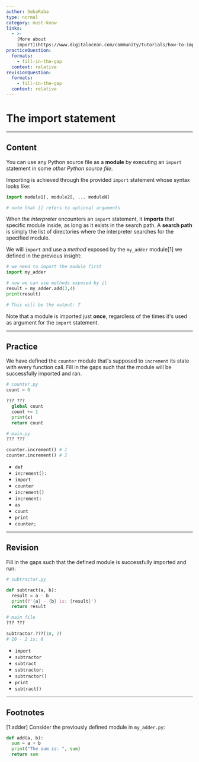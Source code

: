 ```yaml
---
author: SebaRaba
type: normal
category: must-know
links:
  - >-
    [More about
    import](https://www.digitalocean.com/community/tutorials/how-to-import-modules-in-python-3){website}
practiceQuestion:
  formats:
    - fill-in-the-gap
  context: relative
revisionQuestion:
  formats:
    - fill-in-the-gap
  context: relative
---
```


# The import statement


---

## Content

You can use any Python source file as a **module** by executing an `import` statement in some *other Python source file*.

Importing is achieved through the provided `import` statement whose syntax looks like:

```py
import module1[, module2[, ... moduleN]

# note that [] refers to optional arguments
```

When the *interpreter* encounters an `import` statement, it **imports** that specific module inside, as long as it exists in the search path. A **search path** is simply the list of directories where the interpreter searches for the specified module.

We will `import` and use a *method* exposed by the `my_adder` module[1] we defined in the previous insight:

```python
# we need to import the module first
import my_adder

# now we can use methods exposed by it
result = my_adder.add(3,4)
print(result)

# This will be the output: 7
```

Note that a module is imported just **once**, regardless of the times it's used as argument for the `import` statement.


---

## Practice

We have defined the `counter` module that's supposed to `increment` its state with every function call.
Fill in the gaps such that the module will be successfully imported and ran.

```python
# counter.py
count = 0

??? ???
  global count
  count += 1
  print(x)
  return count

```

```python
# main.py
??? ???

counter.increment() # 1
counter.increment() # 2

```

- `def`
- `increment():`
- `import`
- `counter`
- `increment()`
- `increment:`
- `as`
- `count`
- `print`
- `counter;`


---

## Revision

Fill in the gaps such that the defined module is successfully imported and run:

```python
# subtractor.py

def subtract(a, b):
  result = a - b
  print(f'{a} - {b} is: {result}')
  return result
```

```python
# main file
??? ???

subtractor.???(10, 2)
# 10 - 2 is: 8
```

- `import`
- `subtractor`
- `subtract`
- `subtractor;`
- `subtractor()`
- `print`
- `subtract()`


---

## Footnotes

[1:adder]
Consider the previously defined module in `my_adder.py`:

```python
def add(a, b):
  sum = a + b
  print("The sum is: ", sum)
  return sum
```
 
